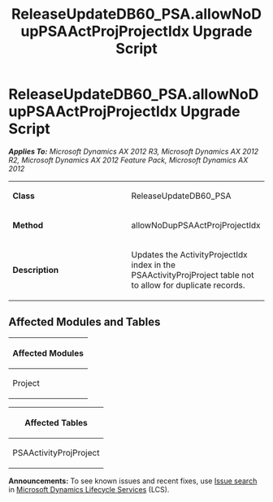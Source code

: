 ﻿---
title: ReleaseUpdateDB60_PSA.allowNoDupPSAActProjProjectIdx Upgrade Script
TOCTitle: ReleaseUpdateDB60_PSA.allowNoDupPSAActProjProjectIdx Upgrade Script
ms:assetid: 647f4348-9977-c075-4bf0-73b60ea80bc3
ms:mtpsurl: https://msdn.microsoft.com/en-us/library/JJ719180(v=AX.60)
ms:contentKeyID: 49708719
ms.date: 05/18/2015
mtps_version: v=AX.60
---

# ReleaseUpdateDB60\_PSA.allowNoDupPSAActProjProjectIdx Upgrade Script 


_**Applies To:** Microsoft Dynamics AX 2012 R3, Microsoft Dynamics AX 2012 R2, Microsoft Dynamics AX 2012 Feature Pack, Microsoft Dynamics AX 2012_

<table>
<colgroup>
<col style="width: 50%" />
<col style="width: 50%" />
</colgroup>
<tbody>
<tr class="odd">
<td><p><strong>Class</strong></p></td>
<td><p>ReleaseUpdateDB60_PSA</p></td>
</tr>
<tr class="even">
<td><p><strong>Method</strong></p></td>
<td><p>allowNoDupPSAActProjProjectIdx</p></td>
</tr>
<tr class="odd">
<td><p><strong>Description</strong></p></td>
<td><p>Updates the ActivityProjectIdx index in the PSAActivityProjProject table not to allow for duplicate records.</p></td>
</tr>
</tbody>
</table>


## Affected Modules and Tables

<table>
<colgroup>
<col style="width: 100%" />
</colgroup>
<thead>
<tr class="header">
<th><p>Affected Modules</p></th>
</tr>
</thead>
<tbody>
<tr class="odd">
<td><p>Project</p></td>
</tr>
</tbody>
</table>


<table>
<colgroup>
<col style="width: 100%" />
</colgroup>
<thead>
<tr class="header">
<th><p>Affected Tables</p></th>
</tr>
</thead>
<tbody>
<tr class="odd">
<td><p>PSAActivityProjProject</p></td>
</tr>
</tbody>
</table>

  
**Announcements:** To see known issues and recent fixes, use [Issue search](http://go.microsoft.com/fwlink/?linkid=389258) in [Microsoft Dynamics Lifecycle Services](http://go.microsoft.com/fwlink/?linkid=306505) (LCS).

